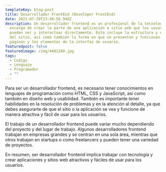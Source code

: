 ```yaml
---
templateKey: blog-post
title: Desarrollador FrontEnd (Developer FrontEnd)
date: 2021-07-20T23:49:50.948Z
description: Un desarrollador frontend es un profesional de la tecnología que se
  encarga de crear la parte de una aplicación o sitio web que los usuarios
  pueden ver y interactuar directamente. Esto incluye la estructura y el diseño
  del sitio, así como también la forma en que se presentan y funcionan las
  páginas y los elementos de la interfaz de usuario.
featuredpost: false
featuredimage: /img/4401280.jpg
tags:
  - Codigo
  - Lenguaje
  - Programador
  - ""
---
```

Para ser un desarrollador frontend, es necesario tener conocimientos en lenguajes de programación como HTML, CSS y JavaScript, así como también en diseño web y usabilidad. También es importante tener habilidades en la resolución de problemas y en la atención al detalle, ya que debes asegurarte de que el sitio o la aplicación se vea y funcione de manera atractiva y fácil de usar para los usuarios.

El trabajo de un desarrollador frontend puede variar mucho dependiendo del proyecto y del lugar de trabajo. Algunos desarrolladores frontend trabajan en empresas grandes y se centran en una sola área, mientras que otros trabajan en startups o como freelancers y pueden tener una variedad de proyectos.

En resumen, ser desarrollador frontend implica trabajar con tecnología y crear aplicaciones y sitios web atractivos y fáciles de usar para los usuarios.